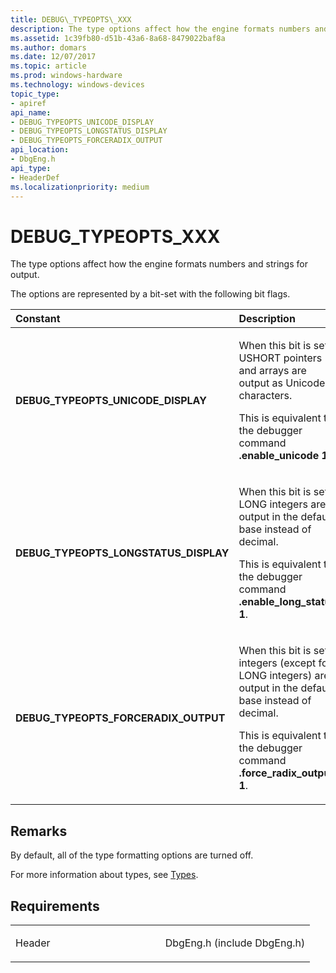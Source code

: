 ```yaml
---
title: DEBUG\_TYPEOPTS\_XXX
description: The type options affect how the engine formats numbers and strings for output.
ms.assetid: 1c39fb80-d51b-43a6-8a68-8479022baf8a
ms.author: domars
ms.date: 12/07/2017
ms.topic: article
ms.prod: windows-hardware
ms.technology: windows-devices
topic_type:
- apiref
api_name:
- DEBUG_TYPEOPTS_UNICODE_DISPLAY
- DEBUG_TYPEOPTS_LONGSTATUS_DISPLAY
- DEBUG_TYPEOPTS_FORCERADIX_OUTPUT
api_location:
- DbgEng.h
api_type:
- HeaderDef
ms.localizationpriority: medium
---
```


# DEBUG\_TYPEOPTS\_XXX


The type options affect how the engine formats numbers and strings for output.

The options are represented by a bit-set with the following bit flags.

<table>
<colgroup>
<col width="50%" />
<col width="50%" />
</colgroup>
<thead>
<tr class="header">
<th align="left">Constant</th>
<th align="left">Description</th>
</tr>
</thead>
<tbody>
<tr class="odd">
<td align="left"><span id="DEBUG_TYPEOPTS_UNICODE_DISPLAY"></span><span id="debug_typeopts_unicode_display"></span>
<strong>DEBUG_TYPEOPTS_UNICODE_DISPLAY</strong></td>
<td align="left"><p>When this bit is set, USHORT pointers and arrays are output as Unicode characters.</p>
<p>This is equivalent to the debugger command <strong>.enable_unicode 1</strong>.</p></td>
</tr>
<tr class="even">
<td align="left"><span id="DEBUG_TYPEOPTS_LONGSTATUS_DISPLAY"></span><span id="debug_typeopts_longstatus_display"></span>
<strong>DEBUG_TYPEOPTS_LONGSTATUS_DISPLAY</strong></td>
<td align="left"><p>When this bit is set, LONG integers are output in the default base instead of decimal.</p>
<p>This is equivalent to the debugger command <strong>.enable_long_status 1</strong>.</p></td>
</tr>
<tr class="odd">
<td align="left"><span id="DEBUG_TYPEOPTS_FORCERADIX_OUTPUT"></span><span id="debug_typeopts_forceradix_output"></span>
<strong>DEBUG_TYPEOPTS_FORCERADIX_OUTPUT</strong></td>
<td align="left"><p>When this bit is set, integers (except for LONG integers) are output in the default base instead of decimal.</p>
<p>This is equivalent to the debugger command <strong>.force_radix_output 1</strong>.</p></td>
</tr>
</tbody>
</table>

Remarks
-------

By default, all of the type formatting options are turned off.

For more information about types, see [Types](https://msdn.microsoft.com/library/windows/hardware/ff558931).

Requirements
------------

<table>
<colgroup>
<col width="50%" />
<col width="50%" />
</colgroup>
<tbody>
<tr class="odd">
<td align="left"><p>Header</p></td>
<td align="left">DbgEng.h (include DbgEng.h)</td>
</tr>
</tbody>
</table>

 

 






